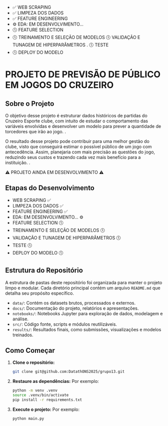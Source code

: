 



- ✅ WEB SCRAPING
- ✅ LIMPEZA DOS DADOS
- ✅ FEATURE ENGINEERING
- ⚙️ EDA: EM DESENVOLVIMENTO...
- 🕔 FEATURE SELECTION
- 🕔 TREINAMENTO E SELEÇÃO DE MODELOS
🕔 VALIDAÇÃO E TUNAGEM DE HIPERPARÂMETROS
.
🕔 TESTE
- 🕔 DEPLOY DO MODELO

# PROJETO DE PREVISÃO DE PÚBLICO EM JOGOS DO CRUZEIRO

## Sobre o Projeto

O objetivo desse projeto é estruturar dados históricos de partidas do Cruzeiro Esporte clube, com intuito de estudar o comportamento das variáveis envolvidas e desenvolver um modelo para prever a quantidade de torcedores que irão ao jogo. 
.

O resultado desse projeto pode contribuir para uma melhor gestão do clube, visto que conseguirá estimar o possível público de um jogo com antecedência. Assim, planejaria com mais precisão as questões do jogo, reduzindo seus custos e trazendo cada vez mais benefício para a instituição.
.

⚠️ PROJETO AINDA EM DESENVOLVIMENTO ⚠️

## Etapas do Desenvolvimento

- WEB SCRAPING ✅
- LIMPEZA DOS DADOS ✅
- FEATURE ENGINEERING ✅
- EDA: EM DESENVOLVIMENTO... ⚙️
- FEATURE SELECTION 🕔
- TREINAMENTO E SELEÇÃO DE MODELOS 🕔
- VALIDAÇÃO E TUNAGEM DE HIPERPARÂMETROS 🕔
- TESTE 🕔
- DEPLOY DO MODELO 🕔

## Estrutura do Repositório

A estrutura de pastas deste repositório foi organizada para manter o projeto limpo e modular. Cada diretório principal contém um arquivo `README.md` que detalha seu propósito específico.

- `data/`: Contém os datasets brutos, processados e externos.
- `docs/`: Documentação do projeto, relatórios e apresentações.
- `notebooks/`: Notebooks Jupyter para exploração de dados, modelagem e análise.
- `src/`: Código fonte, scripts e módulos reutilizáveis.
- `results/`: Resultados finais, como submissões, visualizações e modelos treinados.

## Como Começar

1.  **Clone o repositório:**
    ```bash
    git clone git@github.com:DatathONS2025/grupo13.git
    
    ```

2.  **Restaure as dependências:**
    Por exemplo:
    ```bash
    python -m venv .venv
    source .venv/bin/activate
    pip install -r requirements.txt
    ```

3.  **Execute o projeto:**
    Por exemplo:
    ```bash
    python main.py
    ```



